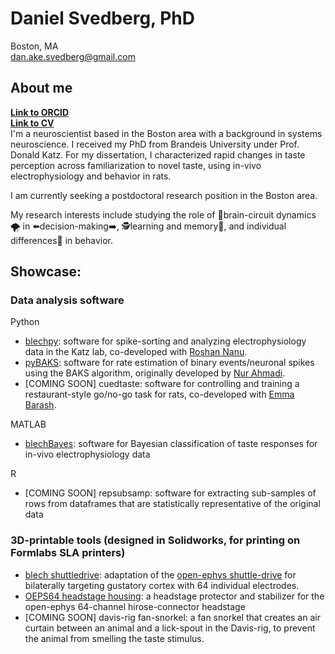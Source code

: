 # Daniel Svedberg, PhD <br>
Boston, MA <br>
dan.ake.svedberg@gmail.com <br>
## About me
**[Link to ORCID](https://orcid.org/0000-0002-4605-9572)** <br>
**[Link to CV](https://github.com/danielsvedberg/danielsvedberg/blob/main/Curriculum%20Vitae%20060324.pdf)** <br>
I'm a neuroscientist based in the Boston area with a background in systems neuroscience. 
I received my PhD from Brandeis University under Prof. Donald Katz. 
For my dissertation, I characterized rapid changes in taste perception across familiarization to novel taste, 
using in-vivo electrophysiology and behavior in rats. <br>

I am currently seeking a postdoctoral research position in the Boston area. <br>

My research interests include studying the role of 🧠brain-circuit dynamics🌪 in ⬅️decision-making➡️,  🕵️learning and memory💾, and individual differences🧩 in behavior.

## Showcase:
### Data analysis software
Python <br>
* [blechpy](https://github.com/danielsvedberg/blechpy): software for spike-sorting and analyzing electrophysiology data in the Katz lab, co-developed with [Roshan Nanu](https://github.com/nubs01). <br>
* [pyBAKS](https://github.com/danielsvedberg/pyBAKS): software for rate estimation of binary events/neuronal spikes using the BAKS algorithm, originally developed by [Nur Ahmadi](https://github.com/nurahmadi/BAKS). <br>
* [COMING SOON] cuedtaste: software for controlling and training a restaurant-style go/no-go task for rats, co-developed with [Emma Barash](https://github.com/emmalala123/lab_cuedtaste). 

MATLAB
- [blechBayes](https://github.com/danielsvedberg/blechBayes): software for Bayesian classification of taste responses for in-vivo electrophysiology data

R <br>
- [COMING SOON] repsubsamp: software for extracting sub-samples of rows from dataframes that are statistically representative of the original data
 
### 3D-printable tools (designed in Solidworks, for printing on Formlabs SLA printers)
- [blech shuttledrive](https://github.com/danielsvedberg/blech_shuttledrive_mk6): adaptation of the [open-ephys shuttle-drive](https://github.com/open-ephys/shuttle-drive) for bilaterally targeting gustatory cortex with 64 individual electrodes. 
- [OEPS64 headstage housing](https://github.com/danielsvedberg/OEPS64_headstage_housing): a headstage protector and stabilizer for the open-ephys 64-channel hirose-connector headstage
- [COMING SOON] davis-rig fan-snorkel: a fan snorkel that creates an air curtain between an animal and a lick-spout in the Davis-rig, to prevent the animal from smelling the taste stimulus. 